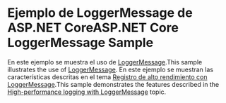 # <a name="aspnet-core-loggermessage-sample"></a><span data-ttu-id="533ee-101">Ejemplo de LoggerMessage de ASP.NET Core</span><span class="sxs-lookup"><span data-stu-id="533ee-101">ASP.NET Core LoggerMessage Sample</span></span>

<span data-ttu-id="533ee-102">En este ejemplo se muestra el uso de [LoggerMessage](https://docs.microsoft.com/dotnet/api/microsoft.extensions.logging.loggermessage).</span><span class="sxs-lookup"><span data-stu-id="533ee-102">This sample illustrates the use of [LoggerMessage](https://docs.microsoft.com/dotnet/api/microsoft.extensions.logging.loggermessage).</span></span> <span data-ttu-id="533ee-103">En este ejemplo se muestran las características descritas en el tema [Registro de alto rendimiento con LoggerMessage](https://docs.microsoft.com/aspnet/core/fundamentals/logging/loggermessage).</span><span class="sxs-lookup"><span data-stu-id="533ee-103">This sample demonstrates the features described in the [High-performance logging with LoggerMessage](https://docs.microsoft.com/aspnet/core/fundamentals/logging/loggermessage) topic.</span></span>
